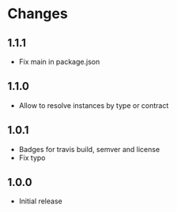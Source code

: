 # Changes

## 1.1.1

- Fix main in package.json

## 1.1.0

- Allow to resolve instances by type or contract

## 1.0.1

- Badges for travis build, semver and license
- Fix typo

## 1.0.0

- Initial release
